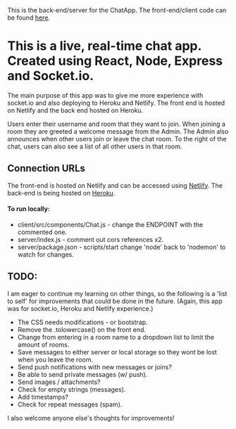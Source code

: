 This is the back-end/server for the ChatApp. The front-end/client code can be found [here](https://github.com/Todd-Gardner/react-node-socketio_ChatApp-client).

# This is a live, real-time chat app. Created using React, Node, Express and Socket.io.
The main purpose of this app was to give me more experience with socket.io and also deploying to Heroku and Netlify.
The front end is hosted on Netlify and the back end hosted on Heroku.

Users enter their username and room that they want to join. When joining a room they are greeted a welcome message from the Admin. The Admin also announces when other users join or leave the chat room. To the right of the chat, users can also see a list of all other users in that room.

## Connection URLs
The front-end is hosted on Netlify and can be accessed using [Netlify](https://react-node-socketio-chat-app.netlify.app).
The back-end is being hosted on [Heroku](https://chat-app-react-node-socket.herokuapp.com/).

#### To run locally:
- client/src/components/Chat.js - change the ENDPOINT with the commented one.
- server/index.js - comment out cors references x2.
- server/package.json - scripts/start change 'node' back to 'nodemon' to watch for changes.

## TODO:
I am eager to continue my learning on other things, so the following is a 'list to self' for improvements that could be done in the future.
(Again, this app was for socket.io, Heroku and Netlify experience.)

- The CSS needs modifications - or bootstrap.
- Remove the .tolowercase() on the front end.
- Change from entering in a room name to a dropdown list to limit the amount of rooms.
- Save messages to either server or local storage so they wont be lost when you leave the room.
- Send push notifications with new messages or joins?
- Be able to send private messages (w/ push).
- Send images / attachments?
- Check for empty strings (messages).
- Add timestamps?
- Check for repeat messages (spam).

I also welcome anyone else's thoughts for improvements!
